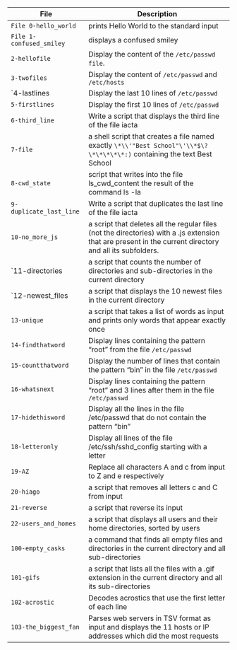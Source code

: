 | File | Description |
|------ | ----------- |
|`File 0-hello_world` |  prints Hello World to the standard input|
|`File 1-confused_smiley` |  displays a confused smiley |
|`2-hellofile` | Display the content of the `/etc/passwd file`. |
|`3-twofiles` | Display the content of `/etc/passwd` and `/etc/hosts` |
|`4-lastlines | Display the last 10 lines of `/etc/passwd` |
|`5-firstlines` | Display the first 10 lines of `/etc/passwd` |
|`6-third_line` | Write a script that displays the third line of the file iacta |
|`7-file` | a shell script that creates a file named exactly `\*\\'"Best School"\'\\*$\?\*\*\*\*\*:)` containing the text Best School |
|`8-cwd_state` |  script that writes into the file ls_cwd_content the result of the command ls -la |
|`9-duplicate_last_line` | Write a script that duplicates the last line of the file iacta |
|`10-no_more_js` |  a script that deletes all the regular files (not the directories) with a .js extension that are present in the current directory and all its subfolders.|
|`11-directories |  a script that counts the number of directories and sub-directories in the current directory |
|`12-newest_files |  a script that displays the 10 newest files in the current directory |
|`13-unique` | a script that takes a list of words as input and prints only words that appear exactly once |
|`14-findthatword` | Display lines containing the pattern “root” from the file `/etc/passwd` |
|`15-countthatword` | Display the number of lines that contain the pattern “bin” in the file `/etc/passwd`|
|`16-whatsnext` | Display lines containing the pattern “root” and 3 lines after them in the file `/etc/passwd`|
|`17-hidethisword` | Display all the lines in the file /etc/passwd that do not contain the pattern “bin” |
|`18-letteronly` | Display all lines of the file /etc/ssh/sshd_config starting with a letter |
|`19-AZ` | Replace all characters A and c from input to Z and e respectively |
|`20-hiago`| a script that removes all letters c and C from input | 
|`21-reverse` | a script that reverse its input | 
|`22-users_and_homes` | a script that displays all users and their home directories, sorted by users |
|`100-empty_casks` | a command that finds all empty files and directories in the current directory and all sub-directories |
|`101-gifs` |  a script that lists all the files with a .gif extension in the current directory and all its sub-directories |
|`102-acrostic` | Decodes acrostics that use the first letter of each line |
|`103-the_biggest_fan` | Parses web servers in TSV format as input and displays the 11 hosts or IP addresses which did the most requests | 
